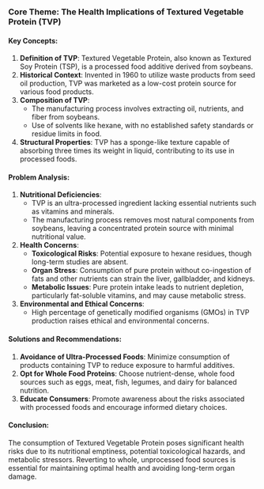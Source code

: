 ### Core Theme: The Health Implications of Textured Vegetable Protein (TVP)

#### Key Concepts:
1. **Definition of TVP**: Textured Vegetable Protein, also known as Textured Soy Protein (TSP), is a processed food additive derived from soybeans.
2. **Historical Context**: Invented in 1960 to utilize waste products from seed oil production, TVP was marketed as a low-cost protein source for various food products.
3. **Composition of TVP**:
   - The manufacturing process involves extracting oil, nutrients, and fiber from soybeans.
   - Use of solvents like hexane, with no established safety standards or residue limits in food.
4. **Structural Properties**: TVP has a sponge-like texture capable of absorbing three times its weight in liquid, contributing to its use in processed foods.

#### Problem Analysis:
1. **Nutritional Deficiencies**:
   - TVP is an ultra-processed ingredient lacking essential nutrients such as vitamins and minerals.
   - The manufacturing process removes most natural components from soybeans, leaving a concentrated protein source with minimal nutritional value.
2. **Health Concerns**:
   - **Toxicological Risks**: Potential exposure to hexane residues, though long-term studies are absent.
   - **Organ Stress**: Consumption of pure protein without co-ingestion of fats and other nutrients can strain the liver, gallbladder, and kidneys.
   - **Metabolic Issues**: Pure protein intake leads to nutrient depletion, particularly fat-soluble vitamins, and may cause metabolic stress.
3. **Environmental and Ethical Concerns**:
   - High percentage of genetically modified organisms (GMOs) in TVP production raises ethical and environmental concerns.

#### Solutions and Recommendations:
1. **Avoidance of Ultra-Processed Foods**: Minimize consumption of products containing TVP to reduce exposure to harmful additives.
2. **Opt for Whole Food Proteins**: Choose nutrient-dense, whole food sources such as eggs, meat, fish, legumes, and dairy for balanced nutrition.
3. **Educate Consumers**: Promote awareness about the risks associated with processed foods and encourage informed dietary choices.

#### Conclusion:
The consumption of Textured Vegetable Protein poses significant health risks due to its nutritional emptiness, potential toxicological hazards, and metabolic stressors. Reverting to whole, unprocessed food sources is essential for maintaining optimal health and avoiding long-term organ damage.